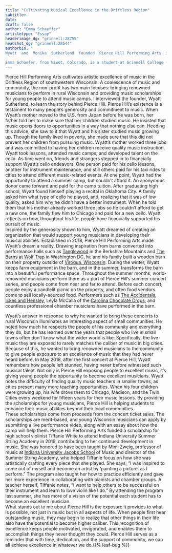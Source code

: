 ```yaml
---
title: "Cultivating Musical Excellence in the Driftless Region"
subtitle:
date: 
draft: false
author: "Emma Schaeffer"
articletype: "Essay"
headerimage_dg: "grinnell:28755"
headshot_dg: "grinnell:28544"
authorbio: "
Wyatt  and  Monika  Sutherland  founded  Pierce Hill Performing Arts  in 2018 out of  a  desire  to  provide  opportunities  for  young  musicians  and  to  expose  people  in  south-western  Wisconsin  to  artistic  excellence.  They  met  at  Indiana  University’s  School  of  Music  in  Bloomington,  Indiana,  while  studying with the renowned cellist and pedagogue, Janos  Starker,  and  went  on  to  become  professional  cellists.  Knowing  that  a  chamber music ensemble can be rich in life lessons,  in  2007  they  founded  YellowCello Young  Artists,  a  conductor-less  chamber  orchestra  program  for  young  string  players  centered  around  leadership,  team  dynamics,  and  communication.  Wyatt  uses  many  of  the  same  transformational  leadership  techniques with his Fortune 100 clients that he taught to middle/high-school students in YellowCello

Emma Schaefer, from Niwot, Colorado, is a student at Grinnell College (class of 2022) where she is studying Multimedia Storytell-ing. She is on the Cross Country and Track teams, works in Admissions as a tour guide, co-hosts open mic nights, and regularly per-forms as a singer-songwriter."
---
```


Pierce  Hill  Performing  Arts  cultivates  artistic  excellence  of  music  in  the  Driftless  Region  of  southwestern  Wisconsin.  A  coalescence  of  music  and  community, the non-profit has two main focuses: bringing renowned musicians to perform in rural Wisconsin and  providing  music  scholarships  for  young  people  to  attend  music  camps.  I  interviewed  the  founder,  Wyatt  Sutherland, to learn the story behind Pierce Hill.
Pierce Hill’s existence is a testament to many people’s generosity and commitment to music. When Wyatt’s mother moved to the U.S. from Japan before he was born, her father told her to make sure that her children studied  music.  He  insisted  that  music  opens  doors  to  opportunities  in  a  way  that  nothing  else  can.  Heeding  this advice, she saw to it that Wyatt and his sister studied music growing up. Though the family lived in poverty, she made sure that this did not prevent her children from pursuing music. Wyatt’s mother worked three jobs and was committed to having her children receive quality music instruction. Wyatt took lessons, attended music camps, and developed talent on the cello.
As time went on, friends and strangers stepped in to financially support Wyatt’s cello endeavors. One person  paid  for  his  cello  lessons,  another  for  instrument  maintenance,  and  still  others  paid  for  his  taxi  rides  to  cities  to  attend  different  music-related  events.  At  one  point,  Wyatt  had  the  opportunity  to  attend  a  summer  camp, but couldn’t afford it. An anonymous donor came forward and paid for the camp tuition. After graduating high  school,  Wyatt  found  himself  playing  a  recital  in  Oklahoma City. A family asked him what type of cello he played, and, realizing that it was of low quality, asked him  why  he  didn’t  have  a  better  instrument.  When  he  told them that his mother already worked three jobs so he couldn’t afford to get a new one, the family flew him to  Chicago  and  paid  for  a  new  cello.  Wyatt  reflects  on  how,  throughout  his  life,  people  have  financially  supported his pursuit of music.  
Inspired  by  the  generosity  shown  to  him,  Wyatt  dreamed  of  creating  an  organization  that  would  support young musicians in developing their musical abilities.  Established  in  2018,  Pierce  Hill  Performing  Arts  made Wyatt’s dream a reality. Drawing inspiration from barns converted into performance halls such as [Tanglewood](https://en.wikipedia.org/wiki/Tanglewood) in the Berkshire Mountains and [The Barns at Wolf Trap](https://en.wikipedia.org/wiki/Wolf_Trap_National_Park_for_the_Performing_Arts) in Washington DC, he and his family built a wooden barn on their property outside of [Viroqua, Wisconsin](https://viroqua-wisconsin.com/). During the winter, Wyatt keeps farm equipment in the barn, and in the summer, transforms the barn into a beautiful  performance  space.  Throughout  the  summer  months, world-renowned musicians perform there as a part of Pierce Hill’s summer concert series, and people come from near and far to attend. Before each concert, people  enjoy  a  candlelit  picnic  on  the  property,  and  often  food  vendors  come  to  sell  locally-sourced  food.  Performers such as [The Accidentals](https://www.theaccidentalsmusic.com/), [Ickes and Hensley](), Leyla  McCalla  of  the  [Carolina  Chocolate  Drops](http://www.carolinachocolatedrops.com/),  and  countless     professional   chamber   musicians   have  performed  in  the  barn.

Wyatt’s       answer       in  response  to  why  he  wanted  to  bring  these  concerts  to  rural  Wisconsin   illuminates   an   interesting    aspect    of    small        communities.        He   noted   how   much   he  respects  the  people  of  his  community  and  everything they do, but he has learned over the years  that  people  who  live  in  small  towns  often   don’t   know   what   the wider world is like. Specifically, the live music  they  are  exposed  to  rarely matches the caliber of music in big cities. Because of this, he wanted to bring renowned musicians to the community to give people exposure to an excellence of music  that  they  had  never  heard  before.  In  May  2018,  after  the  first  concert  at  Pierce  Hill,  Wyatt  remembers  how people left stunned, having never before witnessed such musical talent. 
Not  only  is  Pierce  Hill  exposing  people  to  excellent music, it’s giving young people the opportunity to become  excellent  musicians.  Wyatt  notes  the  difficulty  of  finding  quality  music  teachers  in  smaller  towns,  as  cities present many more teaching opportunities. When his four children were growing up, his wife drove them to Chicago, Madison, and the Twin Cities every weekend for fifteen years for their music lessons. By providing  the  scholarships  for  young  musicians,  Pierce  Hill  is helping students to enhance their music abilities beyond their local communities.  
These scholarships come from proceeds from the concert ticket sales. The scholarships are merit-based, and  young  Wisconsin  musicians  can  apply  by  submitting a live performance video, along with an essay about how  the  camp  will  help  them.  Pierce  Hill  Performing Arts funded a scholarship for high school violinist Tiffanie White to attend Indiana University Summer String Academy in 2019, contributing to her continued development in music. She was honored to have been taught by  Mimi  Zweig,  professor  of  music  at  [Indiana  University  Jacobs  School](https://jacobsacademy.indiana.edu/index.html)  of  Music  and  director  of  the  Summer String Academy, who helped Tiffanie focus on how she was artistically crafting every piece that she played. She says, “I was inspired to come out of myself and become an artist by ‘painting a picture’ as I perform.” The program also taught her how to practice efficiently and gave her more experience in collaborating with pianists and  chamber  groups.  A  teacher  herself,  Tiffanie  notes,  “I want to help others to be successful on their instrument  and  learn  to  love  violin  like  I  do.”  By  attending  the  program  last  summer,  she  has  more  of  a  vision  of  the  potential  each  student  has  to  become  an  excellent  musician.  
What  stands  out  to  me  about  Pierce  Hill  is  the  exposure  it  provides  to  what  is  possible,  not  just  in  music  but  in  all  aspects  of  life.  When  people  first  hear  outstanding music, they may begin to realize that other things in their life also have the potential to become higher caliber. This recognition of excellence keeps people motivated, invigorated, and enables them to accomplish things they never thought they could. Pierce Hill serves as a reminder that with time, dedication, and the support of community, we can all achieve excellence in whatever we do.{{% leaf-bug %}}